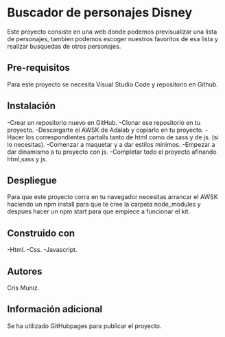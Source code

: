 # Buscador de personajes Disney
Este proyecto consiste en una web donde podemos previsualizar una lista de personajes,
tambien podemos escoger nuestros favoritos de esa lista y realizar busquedas de otros personajes.

## Pre-requisitos
Para este proyecto se necesita Visual Studio Code y repositorio en Github.

## Instalación
-Crear un repositorio nuevo en GitHub.
-Clonar ese repositorio en tu proyecto.
-Descargarte el AWSK de Adalab y copiarlo en tu proyecto.
-Hacer los correspondientes partails tanto de html como de sass y de js. (si lo necesitas).
-Comenzar a maquetar y a dar estilos minimos.
-Empezar a dar dinamismo a tu proyecto con js.
-Completar todo el proyecto afinando html,sass y js.

## Despliegue
Para que este proyecto corra en tu navegador necesitas arrancar el AWSK haciendo un npm install para que te cree la carpeta node_modules y despues hacer un npm start para que empiece a funcionar el kit.

## Construido con
-Html.
-Css.
-Javascript.

## Autores
Cris Muniz.

## Información adicional
Se ha utilizado GitHubpages para publicar el proyecto.
